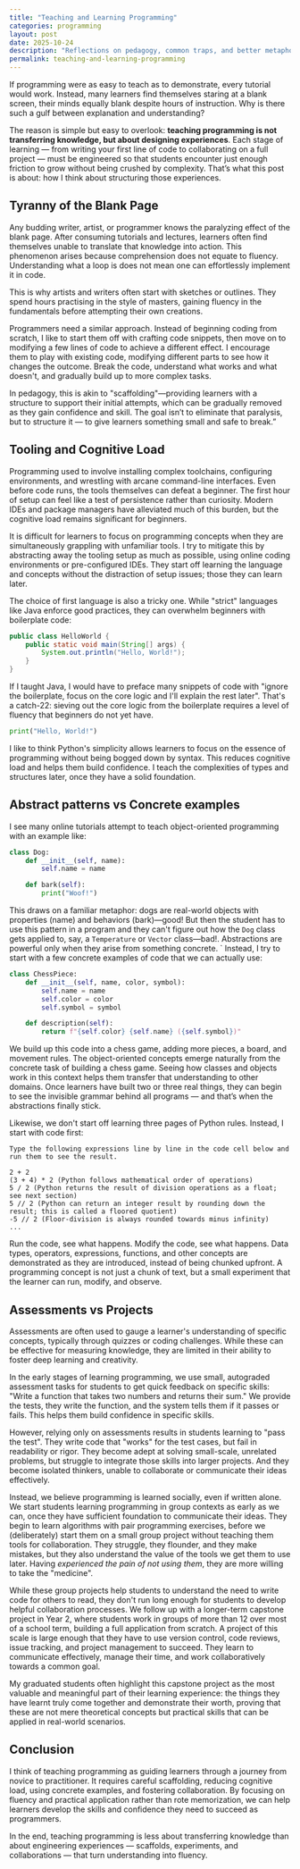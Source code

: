 ```yaml
---
title: "Teaching and Learning Programming"
categories: programming
layout: post
date: 2025-10-24
description: "Reflections on pedagogy, common traps, and better metaphors for newcomers."
permalink: teaching-and-learning-programming
---
```


If programming were as easy to teach as to demonstrate, every tutorial would work. Instead, many learners find themselves staring at a blank screen, their minds equally blank despite hours of instruction. Why is there such a gulf between explanation and understanding?

The reason is simple but easy to overlook: **teaching programming is not transferring knowledge, but about designing experiences**. Each stage of learning — from writing your first line of code to collaborating on a full project — must be engineered so that students encounter just enough friction to grow without being crushed by complexity. That’s what this post is about: how I think about structuring those experiences.

## Tyranny of the Blank Page

Any budding writer, artist, or programmer knows the paralyzing effect of the blank page. After consuming tutorials and lectures, learners often find themselves unable to translate that knowledge into action. This phenomenon arises because comprehension does not equate to fluency. Understanding what a loop is does not mean one can effortlessly implement it in code.

This is why artists and writers often start with sketches or outlines. They spend hours practising in the style of masters, gaining fluency in the fundamentals before attempting their own creations.

Programmers need a similar approach. Instead of beginning coding from scratch, I like to start them off with crafting code snippets, then move on to modifying a few lines of code to achieve a different effect. I encourage them to play with existing code, modifying different parts to see how it changes the outcome. Break the code, understand what works and what doesn't, and gradually build up to more complex tasks.

In pedagogy, this is akin to "scaffolding"—providing learners with a structure to support their initial attempts, which can be gradually removed as they gain confidence and skill. The goal isn’t to eliminate that paralysis, but to structure it — to give learners something small and safe to break.”

## Tooling and Cognitive Load

Programming used to involve installing complex toolchains, configuring environments, and wrestling with arcane command-line interfaces. Even before code runs, the tools themselves can defeat a beginner. The first hour of setup can feel like a test of persistence rather than curiosity. Modern IDEs and package managers have alleviated much of this burden, but the cognitive load remains significant for beginners.

It is difficult for learners to focus on programming concepts when they are simultaneously grappling with unfamiliar tools. I try to mitigate this by abstracting away the tooling setup as much as possible, using online coding environments or pre-configured IDEs. They start off learning the language and concepts without the distraction of setup issues; those they can learn later.

The choice of first language is also a tricky one. While "strict" languages like Java enforce good practices, they can overwhelm beginners with boilerplate code:

```java
public class HelloWorld {
    public static void main(String[] args) {
        System.out.println("Hello, World!");
    }
}
```

If I taught Java, I would have to preface many snippets of code with "ignore the boilerplate, focus on the core logic and I'll explain the rest later". That's a catch-22: sieving out the core logic from the boilerplate requires a level of fluency that beginners do not yet have.

```python
print("Hello, World!")
```

I like to think Python's simplicity allows learners to focus on the essence of programming without being bogged down by syntax. This reduces cognitive load and helps them build confidence. I teach the complexities of types and structures later, once they have a solid foundation.

## Abstract patterns vs Concrete examples

I see many online tutorials attempt to teach object-oriented programming with an example like:

```python
class Dog:
    def __init__(self, name):
        self.name = name

    def bark(self):
        print("Woof!")
```

This draws on a familiar metaphor: dogs are real-world objects with properties (name) and behaviors (bark)—good! But then the student has to use this pattern in a program and they can't figure out how the `Dog` class gets applied to, say, a `Temperature` or `Vector` class—bad!. Abstractions are powerful only when they arise from something concrete.
`
Instead, I try to start with a few concrete examples of code that we can actually use:

```python
class ChessPiece:
    def __init__(self, name, color, symbol):
        self.name = name
        self.color = color
        self.symbol = symbol

    def description(self):
        return f"{self.color} {self.name} ({self.symbol})"
```

We build up this code into a chess game, adding more pieces, a board, and movement rules. The object-oriented concepts emerge naturally from the concrete task of building a chess game. Seeing how classes and objects work in this context helps them transfer that understanding to other domains. Once learners have built two or three real things, they can begin to see the invisible grammar behind all programs — and that’s when the abstractions finally stick.

Likewise, we don't start off learning three pages of Python rules. Instead, I start with code first:

```
Type the following expressions line by line in the code cell below and run them to see the result.

2 + 2
(3 + 4) * 2 (Python follows mathematical order of operations)
5 / 2 (Python returns the result of division operations as a float; see next section)
5 // 2 (Python can return an integer result by rounding down the result; this is called a floored quotient)
-5 // 2 (Floor-division is always rounded towards minus infinity)
...
```

Run the code, see what happens. Modify the code, see what happens. Data types, operators, expressions, functions, and other concepts are demonstrated as they are introduced, instead of being chunked upfront. A programming concept is not just a chunk of text, but a small experiment that the learner can run, modify, and observe.

## Assessments vs Projects

Assessments are often used to gauge a learner's understanding of specific concepts, typically through quizzes or coding challenges. While these can be effective for measuring knowledge, they are limited in their ability to foster deep learning and creativity.

In the early stages of learning programming, we use small, autograded assessment tasks for students to get quick feedback on specific skills: "Write a function that takes two numbers and returns their sum." We provide the tests, they write the function, and the system tells them if it passes or fails. This helps them build confidence in specific skills.

However, relying only on assessments results in students learning to "pass the test". They write code that "works" for the test cases, but fail in readability or rigor. They become adept at solving small-scale, unrelated problems, but struggle to integrate those skills into larger projects. And they become isolated thinkers, unable to collaborate or communicate their ideas effectively.

Instead, we believe programming is learned socially, even if written alone. We start students learning programming in group contexts as early as we can, once they have sufficient foundation to communicate their ideas. They begin to learn algorithms with pair programming exercises, before we (deliberately) start them on a small group project without teaching them tools for collaboration. They struggle, they flounder, and they make mistakes, but they also understand the value of the tools we get them to use later. Having _experienced the pain of not using them_, they are more willing to take the "medicine".

While these group projects help students to understand the need to write code for others to read, they don't run long enough for students to develop helpful collaboration processes. We follow up with a longer-term capstone project in Year 2, where students work in groups of more than 12 over most of a school term, building a full application from scratch. A project of this scale is large enough that they have to use version control, code reviews, issue tracking, and project management to succeed. They learn to communicate effectively, manage their time, and work collaboratively towards a common goal.

My graduated students often highlight this capstone project as the most valuable and meaningful part of their learning experience: the things they have learnt truly come together and demonstrate their worth, proving that these are not mere theoretical concepts but practical skills that can be applied in real-world scenarios.

## Conclusion

I think of teaching programming as guiding learners through a journey from novice to practitioner. It requires careful scaffolding, reducing cognitive load, using concrete examples, and fostering collaboration. By focusing on fluency and practical application rather than rote memorization, we can help learners develop the skills and confidence they need to succeed as programmers.

In the end, teaching programming is less about transferring knowledge than about engineering experiences — scaffolds, experiments, and collaborations — that turn understanding into fluency.
